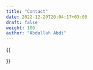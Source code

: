 ```yaml
---
title: "Contact"
date: 2022-12-20T20:04:17+03:00
draft: false
weight: 100
author: "Abdullah Abdi"
---
```


{{<form>}}